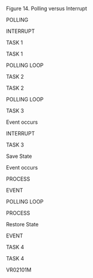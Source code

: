 Figure 14. Polling versus Interrupt

POLLING

INTERRUPT

TASK 1

TASK 1

POLLING LOOP

TASK 2

TASK 2

POLLING LOOP

TASK 3

Event occurs

INTERRUPT

TASK 3

Save State

Event occurs

PROCESS

EVENT

POLLING LOOP

PROCESS

Restore State

EVENT

TASK 4

TASK 4

VR02101M